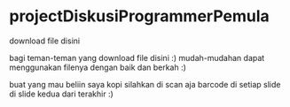 # projectDiskusiProgrammerPemula
download file disini

bagi teman-teman yang download file disini :) mudah-mudahan dapat menggunakan filenya dengan baik dan berkah :) 

buat yang mau beliin saya kopi silahkan di scan aja barcode di setiap slide di slide kedua dari terakhir :) 
